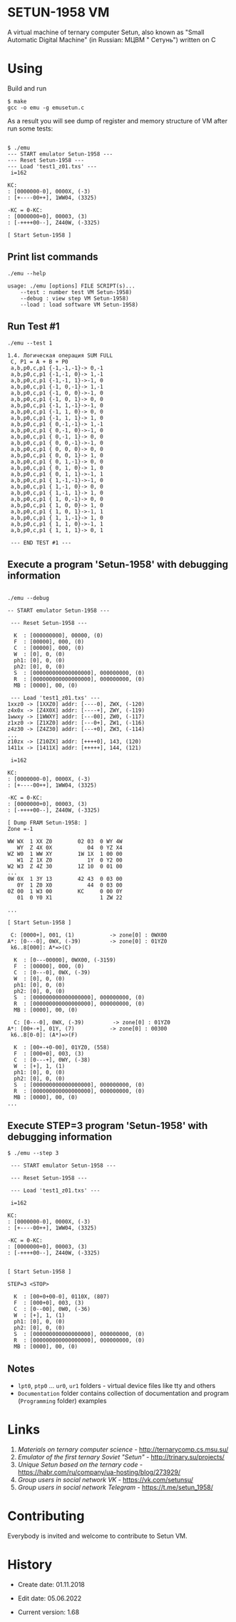 SETUN-1958 VM
=============

A virtual machine of ternary computer Setun, also known as "Small Automatic Digital Machine" (in Russian: МЦВМ "
Сетунь") written on C

# Using

Build and run

```shell
$ make
gcc -o emu -g emusetun.c
```

As a result you will see dump of register and memory structure of VM after run some tests:

```shell

$ ./emu
--- START emulator Setun-1958 ---
--- Reset Setun-1958 ---
--- Load 'test1_z01.txs' ---
 i=162

KC:
: [0000000-0], 0000X, (-3)
: [+----00++], 1WW04, (3325)

-KC = 0-KC:
: [0000000+0], 00003, (3)
: [-++++00--], Z440W, (-3325)

[ Start Setun-1958 ]
```

## Print  list commands 
```shell
./emu --help

usage: ./emu [options] FILE SCRIPT(s)...
	--test : number test VM Setun-1958)
	--debug : view step VM Setun-1958)
	--load : load software VM Setun-1958)
```

## Run Test #1
```shell
./emu --test 1

1.4. Логическая операция SUM FULL
 C, P1 = A + B + P0
 a,b,p0,c,p1 {-1,-1,-1}-> 0,-1
 a,b,p0,c,p1 {-1,-1, 0}-> 1,-1
 a,b,p0,c,p1 {-1,-1, 1}->-1, 0
 a,b,p0,c,p1 {-1, 0,-1}-> 1,-1
 a,b,p0,c,p1 {-1, 0, 0}->-1, 0
 a,b,p0,c,p1 {-1, 0, 1}-> 0, 0
 a,b,p0,c,p1 {-1, 1,-1}->-1, 0
 a,b,p0,c,p1 {-1, 1, 0}-> 0, 0
 a,b,p0,c,p1 {-1, 1, 1}-> 1, 0
 a,b,p0,c,p1 { 0,-1,-1}-> 1,-1
 a,b,p0,c,p1 { 0,-1, 0}->-1, 0
 a,b,p0,c,p1 { 0,-1, 1}-> 0, 0
 a,b,p0,c,p1 { 0, 0,-1}->-1, 0
 a,b,p0,c,p1 { 0, 0, 0}-> 0, 0
 a,b,p0,c,p1 { 0, 0, 1}-> 1, 0
 a,b,p0,c,p1 { 0, 1,-1}-> 0, 0
 a,b,p0,c,p1 { 0, 1, 0}-> 1, 0
 a,b,p0,c,p1 { 0, 1, 1}->-1, 1
 a,b,p0,c,p1 { 1,-1,-1}->-1, 0
 a,b,p0,c,p1 { 1,-1, 0}-> 0, 0
 a,b,p0,c,p1 { 1,-1, 1}-> 1, 0
 a,b,p0,c,p1 { 1, 0,-1}-> 0, 0
 a,b,p0,c,p1 { 1, 0, 0}-> 1, 0
 a,b,p0,c,p1 { 1, 0, 1}->-1, 1
 a,b,p0,c,p1 { 1, 1,-1}-> 1, 0
 a,b,p0,c,p1 { 1, 1, 0}->-1, 1
 a,b,p0,c,p1 { 1, 1, 1}-> 0, 1

 --- END TEST #1 ---

```

## Execute a program 'Setun-1958' with debugging information
```shell

./emu --debug

-- START emulator Setun-1958 ---

 --- Reset Setun-1958 ---

  K  : [000000000], 00000, (0)
  F  : [00000], 000, (0)
  C  : [00000], 000, (0)
  W  : [0], 0, (0)
  ph1: [0], 0, (0)
  ph2: [0], 0, (0)
  S  : [000000000000000000], 000000000, (0)
  R  : [000000000000000000], 000000000, (0)
  MB : [0000], 00, (0)

 --- Load 'test1_z01.txs' ---
1xxz0 -> [1XXZ0] addr: [----0], ZWX, (-120)
z4x0x -> [Z4X0X] addr: [----+], ZWY, (-119)
1wwxy -> [1WWXY] addr: [---00], ZW0, (-117)
z1xz0 -> [Z1XZ0] addr: [---0+], ZW1, (-116)
z4z30 -> [Z4Z30] addr: [---+0], ZW3, (-114)
...
z10zx -> [Z10ZX] addr: [++++0], 143, (120)
1411x -> [1411X] addr: [+++++], 144, (121)

 i=162

KC:
: [0000000-0], 0000X, (-3)
: [+----00++], 1WW04, (3325)

-KC = 0-KC:
: [0000000+0], 00003, (3)
: [-++++00--], Z440W, (-3325)

[ Dump FRAM Setun-1958: ]
Zone =-1

WW WX  1 XX Z0        02 03  0 WY 4W
   WY  Z 4X 0X           04  0 YZ X4
WZ W0  1 WW XY        1W 1X  1 00 00
   W1  Z 1X Z0           1Y  0 Y2 00
W2 W3  Z 4Z 30        1Z 10  0 01 00
...
0W 0X  1 3Y 13        42 43  0 03 00
   0Y  1 Z0 X0           44  0 03 00
0Z 00  1 W3 00        KC     0 00 0Y
   01  0 Y0 X1               1 ZW 22

...

[ Start Setun-1958 ]

 С: [0000+], 001, (1)           -> zone[0] : 0WX00
A*: [0---0], 0WX, (-39)         -> zone[0] : 01YZ0
 k6..8[000]: A*=>(C)

  K  : [0---00000], 0WX00, (-3159)
  F  : [00000], 000, (0)
  C  : [0---0], 0WX, (-39)
  W  : [0], 0, (0)
  ph1: [0], 0, (0)
  ph2: [0], 0, (0)
  S  : [000000000000000000], 000000000, (0)
  R  : [000000000000000000], 000000000, (0)
  MB : [0000], 00, (0)

  С: [0---0], 0WX, (-39)         -> zone[0] : 01YZ0
A*: [00+-+], 01Y, (7)           -> zone[0] : 00300
 k6..8[0-0]: (A*)=>(F)

  K  : [00+-+0-00], 01YZ0, (558)
  F  : [000+0], 003, (3)
  C  : [0---+], 0WY, (-38)
  W  : [+], 1, (1)
  ph1: [0], 0, (0)
  ph2: [0], 0, (0)
  S  : [000000000000000000], 000000000, (0)
  R  : [000000000000000000], 000000000, (0)
  MB : [0000], 00, (0)
...
```

## Execute STEP=3  program 'Setun-1958' with debugging information

```shell
$ ./emu --step 3

 --- START emulator Setun-1958 ---

 --- Reset Setun-1958 ---

 --- Load 'test1_z01.txs' ---

 i=162

KC:
: [0000000-0], 0000X, (-3)
: [+----00++], 1WW04, (3325)

-KC = 0-KC:
: [0000000+0], 00003, (3)
: [-++++00--], Z440W, (-3325)


[ Start Setun-1958 ]

STEP=3 <STOP>

  K  : [00+0+00-0], 0110X, (807)
  F  : [000+0], 003, (3)
  C  : [0--00], 0W0, (-36)
  W  : [+], 1, (1)
  ph1: [0], 0, (0)
  ph2: [0], 0, (0)
  S  : [000000000000000000], 000000000, (0)
  R  : [000000000000000000], 000000000, (0)
  MB : [0000], 00, (0)

```

## Notes

* `lpt0`, `ptp0` ... `ur0`, `ur1` folders - virtual device files like tty and others
* `Documentation` folder contains collection of documentation and program (`Programming` folder) examples

# Links

 1. *Materials on ternary computer science* - <http://ternarycomp.cs.msu.su/>
 2. *Emulator of the first ternary Soviet "Setun"* - <http://trinary.su/projects/>
 3. *Unique Setun based on the ternary code* - <https://habr.com/ru/company/ua-hosting/blog/273929/>
 4. *Group users in social network VK* - <https://vk.com/setunsu/>
 5. *Group users in social network Telegram* - <https://t.me/setun_1958/>

# Contributing

Everybody is invited and welcome to contribute to Setun VM.

# History


- Create date: 01.11.2018
- Edit date:   05.06.2022

- Current version: 1.68
